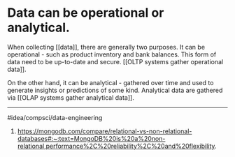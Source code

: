 # Data can be operational or analytical. 
When collecting [[data]], there are generally two purposes. It can be operational - such as product inventory and bank balances. This form of data need to be up-to-date and secure. [[OLTP systems gather operational data]]. 

On the other hand, it can be analytical - gathered over time and used to generate insights or predictions of some kind. Analytical data are gathered via [[OLAP systems gather analytical data]].

---
#idea/compsci/data-engineering 

1. https://mongodb.com/compare/relational-vs-non-relational-databases#:~:text=MongoDB%20is%20a%20non-relational,performance%2C%20reliability%2C%20and%20flexibility.